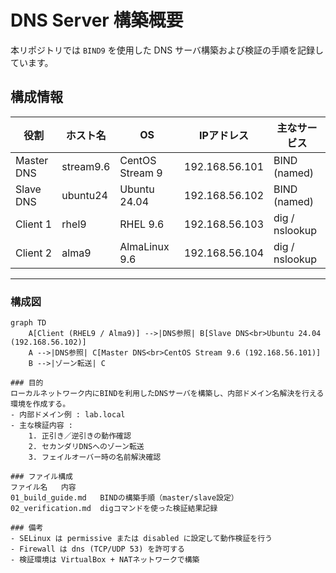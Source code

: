 # DNS Server 構築概要  
本リポジトリでは `BIND9` を使用した DNS サーバ構築および検証の手順を記録しています。

## 構成情報  
| 役割 | ホスト名 | OS | IPアドレス | 主なサービス |  
|------|-----------|----|-------------|---------------|  
| Master DNS | stream9.6 | CentOS Stream 9 | 192.168.56.101 | BIND (named) |  
| Slave DNS | ubuntu24 | Ubuntu 24.04 | 192.168.56.102 | BIND (named) |  
| Client 1 | rhel9 | RHEL 9.6 | 192.168.56.103 | dig / nslookup |  
| Client 2 | alma9 | AlmaLinux 9.6 | 192.168.56.104 | dig / nslookup |  
---
### 構成図  
```mermaid
graph TD
    A[Client (RHEL9 / Alma9)] -->|DNS参照| B[Slave DNS<br>Ubuntu 24.04 (192.168.56.102)]
    A -->|DNS参照| C[Master DNS<br>CentOS Stream 9.6 (192.168.56.101)]
    B -->|ゾーン転送| C

### 目的    
ローカルネットワーク内にBINDを利用したDNSサーバを構築し、内部ドメイン名解決を行える環境を作成する。
- 内部ドメイン例 : lab.local  
- 主な検証内容 :
    1. 正引き／逆引きの動作確認  
    2. セカンダリDNSへのゾーン転送  
    3. フェイルオーバー時の名前解決確認  

### ファイル構成  
ファイル名	内容
01_build_guide.md	BINDの構築手順（master/slave設定）
02_verification.md	digコマンドを使った検証結果記録

### 備考  
- SELinux は permissive または disabled に設定して動作検証を行う  
- Firewall は dns (TCP/UDP 53) を許可する  
- 検証環境は VirtualBox + NATネットワークで構築  